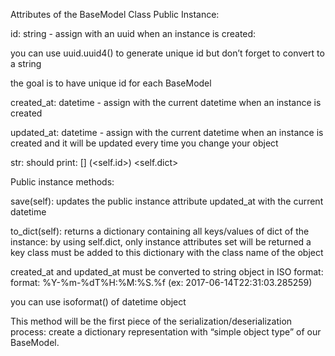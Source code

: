 Attributes of the BaseModel Class Public Instance:

id: string - assign with an uuid when an instance is created:

you can use uuid.uuid4() to generate unique id but don’t forget to convert to a string

the goal is to have unique id for each BaseModel

created_at: datetime - assign with the current datetime when an instance is created

updated_at: datetime - assign with the current datetime when an instance is created and it will be updated every time you change your object

str: should print: [] (<self.id>) <self.dict>

Public instance methods:

save(self): updates the public instance attribute updated_at with the current datetime

to_dict(self): returns a dictionary containing all keys/values of dict of the instance: by using self.dict, only instance attributes set will be returned a key class must be added to this dictionary with the class name of the object

created_at and updated_at must be converted to string object in ISO format: format: %Y-%m-%dT%H:%M:%S.%f (ex: 2017-06-14T22:31:03.285259)

you can use isoformat() of datetime object

This method will be the first piece of the serialization/deserialization process: create a dictionary representation with “simple object type” of our BaseModel.
